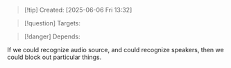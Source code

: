 
>[!tip] Created: [2025-06-06 Fri 13:32]

>[!question] Targets: 

>[!danger] Depends: 

If we could recognize audio source, and could recognize speakers, then we could block out particular things.